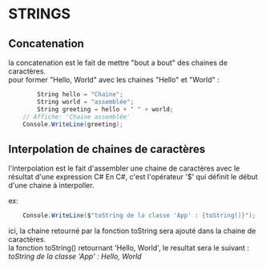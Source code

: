 # STRINGS

## Concatenation

la concatenation est le fait de mettre "bout a bout" des chaines de caractères.  
pour former "Hello, World" avec les chaines "Hello" et "World" :

```C#
        String hello = "Chaine";
        String world = "assemblée";
        String greeting = hello + " " + world;
    // Affiche: 'Chaine assemblée'
    Console.WriteLine(greeting);
```

## Interpolation de chaines de caractères

l'interpolation est le fait d'assembler une chaine de caractères avec le résultat d'une expression C#
En C#, c'est l'opérateur '$' qui définit le début d'une chaine à interpoller.  
  
ex:
```C#
    Console.WriteLine($"toString de la classe 'App' : {toString()}");
```
ici, la chaine retourné par la fonction toString sera ajouté dans la chaine de caractères.  
la fonction toString() retournant 'Hello, World', le resultat sera le suivant :  
*toString de la classe 'App' : Hello, World*